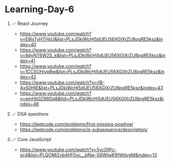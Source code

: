 # Learning-Day-6


1. ✅ React Journey
   - https://www.youtube.com/watch?v=E9lxTyHTHsU&list=PLsJDkiWcHj5dUEU56XGIXrZU8pgRE5ksz&index=40
   - https://www.youtube.com/watch?v=8dyNT6W2S_k&list=PLsJDkiWcHj5dUEU56XGIXrZU8pgRE5ksz&index=41
   - https://www.youtube.com/watch?v=1CCSGHiypRw&list=PLsJDkiWcHj5dUEU56XGIXrZU8pgRE5ksz&index=42
   - https://www.youtube.com/watch?v=rIB-AxS0HlE&list=PLsJDkiWcHj5dUEU56XGIXrZU8pgRE5ksz&index=43
   - https://www.youtube.com/watch?v=emHb0Z86Dq8&list=PLsJDkiWcHj5dUEU56XGIXrZU8pgRE5ksz&index=46
  
2. ✅ DSA questions
   - https://leetcode.com/problems/first-missing-positive/
   - https://leetcode.com/problems/is-subsequence/description/
  
3. ✅ Core JavaScript
   - https://www.youtube.com/watch?v=5ycDIPc-sc4&list=PLQOMi2yb4hF0xc__bNw-S9WIwK9fWdvgM&index=13
